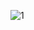




![1](https://user-images.githubusercontent.com/78751531/116829687-feb3c280-abc6-11eb-862e-acfef62d2929.jpg)
